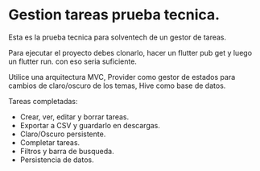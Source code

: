 # Gestion tareas prueba tecnica.

Esta es la prueba tecnica para solventech de un gestor de tareas.

Para ejecutar el proyecto debes clonarlo, hacer un flutter pub get y luego un flutter run. con eso seria suficiente.

Utilice una arquitectura MVC, Provider como gestor de estados para cambios de claro/oscuro de los temas, Hive como base de datos.

Tareas completadas:
- Crear, ver, editar y borrar tareas.
- Exportar a CSV y guardarlo en descargas.
- Claro/Oscuro persistente.
- Completar tareas.
- Filtros y barra de busqueda.
- Persistencia de datos.
